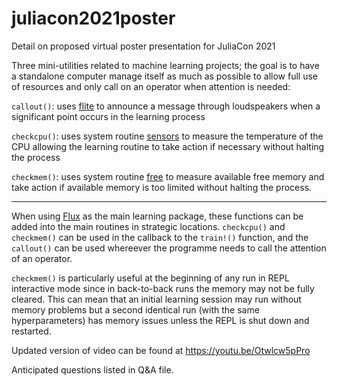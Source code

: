 # juliacon2021poster

Detail on proposed virtual poster presentation for JuliaCon 2021

Three mini-utilities related to machine learning projects; the goal is to have a standalone computer manage itself as much as possible to allow full use of resources and only call on an operator when attention is needed:

`callout()`: uses [flite](https://github.com/festvox/flite) to announce a message through loudspeakers when a significant point occurs in the learning process

`checkcpu()`: uses system routine [sensors](https://github.com/lm-sensors/lm-sensors) to measure the temperature of the CPU allowing the learning routine to take action if necessary without halting the process

`checkmem()`: uses system routine [free](https://gitlab.com/procps-ng/procps) to measure available free memory and take action if available memory is too limited without halting the process.

___

When using [Flux](https://github.com/FluxML/Flux.jl) as the main learning package, these functions can be added into the main routines in strategic locations. `checkcpu()` and `checkmem()` can be used in the callback to the `train!()` function, and the `callout()` can be used whereever the programme needs to call the attention of an operator.

`checkmem()` is particularly useful at the beginning of any run in REPL interactive mode since in back-to-back runs the memory may not be fully cleared. This can mean that an initial learning session may run without memory problems but a second identical run (with the same hyperparameters) has memory issues unless the REPL is shut down and restarted.

Updated version of video can be found at https://youtu.be/Otwlcw5pPro

Anticipated questions listed in Q&A file.
